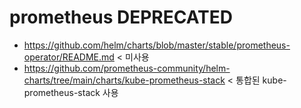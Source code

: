 # prometheus DEPRECATED
- https://github.com/helm/charts/blob/master/stable/prometheus-operator/README.md < 미사용
- https://github.com/prometheus-community/helm-charts/tree/main/charts/kube-prometheus-stack < 통합된 kube-prometheus-stack 사용 
